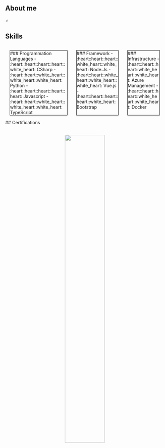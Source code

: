 ## About me
:male_sign:
<br/>

## Skills
<div class="container-fluid" style="display:flex;">
    <div class="column" style="flex:33,33%; margin:1em;border:1px solid black;">
    ### Programmation Languages
    - :heart::heart::heart::heart::white_heart: CSharp    
    - :heart::heart::white_heart::white_heart::white_heart: Python    
    - :heart::heart::heart::heart::heart:   Javascript    
    - :heart::heart::white_heart::white_heart::white_heart: TypeScript    
    </div>
    <div class="column" style="flex:33,33%; margin:1em;border:1px solid black;">
    ### Framework
    - :heart::heart::heart::white_heart::white_heart:   Node.Js
    - :heart::heart::white_heart::white_heart::white_heart:   Vue.js
    - :heart::heart::heart::heart::white_heart: Bootstrap
    </div>
    <div class="column" style="flex:33,33%; margin:1em;border:1px solid black;">
    ### Infrastructure
    - :heart::heart::heart::white_heart::white_heart:   Azure Management  
    - :heart::heart::heart::white_heart::white_heart:   Docker    
    </div>
</div>
## Certifications

<br/>
<br/>
<!-- The stat card below is made with https://github.com/anuraghazra/github-readme-stats -->
<p align=center><img align=centre width=50% src="https://github-readme-stats.vercel.app/api?username=kabale&count_private=true&show_icons=true&theme=nord" /></p>
<br>
<br>
